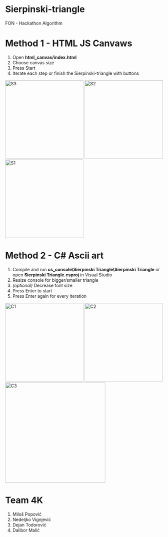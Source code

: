 # Sierpinski-triangle
FON - Hackathon Algorithm

# Method 1 - HTML JS Canvaws
1. Open **html_canvas/index.html**
2. Choose canvas size
3. Press Start
4. Iterate each step or finish the Sierpinski-triangle with buttons

<a href="https://ibb.co/n8CPVrP"><img src="https://i.ibb.co/M56BjnB/S3.png" alt="S3" width="250px" border="0"></a>
<a href="https://ibb.co/M2rc6QP"><img src="https://i.ibb.co/2nxvNHc/S2.png" alt="S2" width="250px" border="0"></a>
<a href="https://ibb.co/PtZKK45"><img src="https://i.ibb.co/pnvccZ3/S1.png" alt="S1" width="250px" border="0"></a>

# Method 2 - C# Ascii art
1. Compile and run **cs_console\Sierpinski Triangle\Sierpinski Triangle** or open **Sierpinski Triangle.csproj** in Visual Studio
2. Resize console for bigger/smaller triangle
3. *(optional)* Decrease font size
4. Press Enter to start
5. Press Enter again for every iteration


<a href="https://ibb.co/w0YpKFz"><img src="https://i.ibb.co/tm3YbTJ/C1.png" alt="C1" width="250px" border="0"></a>
<a href="https://ibb.co/YZPdBVM"><img src="https://i.ibb.co/sHb19XG/C2.png" alt="C2" width="250px" border="0"></a>
<a href="https://ibb.co/zFmsr2G"><img src="https://i.ibb.co/hcgsydD/C3.png" alt="C3" width="320px" border="0"></a>

# Team 4K
1. Miloš Popović
2. Nedeljko Vignjević
3. Dejan Todorović
4. Dalibor Malić